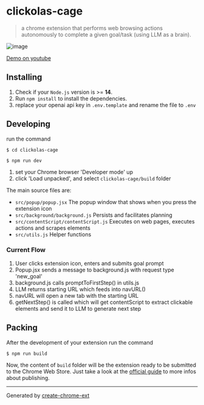 # clickolas-cage

> a chrome extension that performs web browsing actions autonomously to complete a given goal/task (using LLM as a brain).

![image](https://github.com/aj47/clickolas-cage/assets/8023513/3c358fb4-480d-4e6c-87d8-e0e7f709075d)

[Demo on youtube](https://www.youtube.com/watch?v=HVevc5XnKJU)

## Installing

1. Check if your `Node.js` version is >= **14**.
2. Run `npm install` to install the dependencies.
3. replace your openai api key in `.env.template` and rename the file  to `.env`
<!-- 3. you need to either be running a local model on `http://localhost:1234` or change the openAI config in `src/utils.js` -->

## Developing

run the command

```shell
$ cd clickolas-cage

$ npm run dev
```

1. set your Chrome browser 'Developer mode' up
2. click 'Load unpacked', and select `clickolas-cage/build` folder

The main source files are:
- `src/popup/popup.jsx` The popup window that shows when you press the extension icon
- `src/background/background.js` Persists and facilitates planning
- `src/contentScript/contentScript.js` Executes on web pages, executes actions and scrapes elements
- `src/utils.js` Helper functions

### Current Flow
1. User clicks extension icon, enters and submits goal prompt
2. Popup.jsx sends a message to background.js with request type 'new_goal'
3. background.js calls promptToFirstStep() in utils.js
4. LLM returns starting URL which feeds into navURL()
5. navURL will open a new tab with the starting URL
6. getNextStep() is called which will get contentScript to extract clickable elements and send it to LLM to generate next step




## Packing

After the development of your extension run the command

```shell
$ npm run build
```

Now, the content of `build` folder will be the extension ready to be submitted to the Chrome Web Store. Just take a look at the [official guide](https://developer.chrome.com/webstore/publish) to more infos about publishing.

---

Generated by [create-chrome-ext](https://github.com/guocaoyi/create-chrome-ext)
